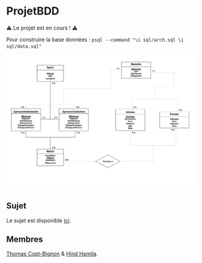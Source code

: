 
# ProjetBDD

⚠️ Le projet est en cours ! ⚠️

Pour construire la base données : `psql --command "\i sql/arch.sql \i sql/data.sql"`

![Schéma](https://github.com/totocptbgn/ProjetBDD/blob/master/Sche%CC%81maEntite%CC%81Relation.png)

## Sujet

Le sujet est disponible [ici](https://drive.google.com/open?id=1gmdVquTMsq3dl4Rof4svdE4HOirRGMEy).

## Membres

[Thomas Copt-Bignon](https://github.com/totocptbgn/) & [Hind Hamila](https://github.com/hindhamila/).

